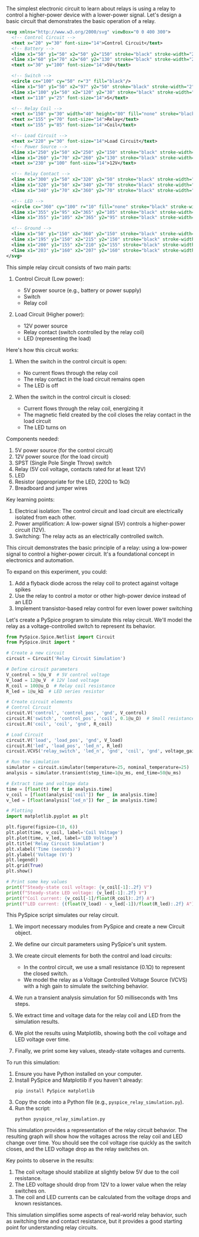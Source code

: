 The simplest electronic circuit to learn about relays is using a relay to control a higher-power device with a lower-power signal. Let's design a basic circuit that demonstrates the basic operation of a relay.

```svg
<svg xmlns="http://www.w3.org/2000/svg" viewBox="0 0 400 300">
  <!-- Control Circuit -->
  <text x="20" y="30" font-size="14">Control Circuit</text>
  <!-- Battery -->
  <line x1="50" y1="50" x2="50" y2="150" stroke="black" stroke-width="2"/>
  <line x1="60" y1="70" x2="60" y2="130" stroke="black" stroke-width="2"/>
  <text x="30" y="100" font-size="14">5V</text>

  <!-- Switch -->
  <circle cx="100" cy="50" r="3" fill="black"/>
  <line x1="50" y1="50" x2="97" y2="50" stroke="black" stroke-width="2"/>
  <line x1="100" y1="50" x2="120" y2="30" stroke="black" stroke-width="2"/>
  <text x="110" y="25" font-size="14">S</text>

  <!-- Relay Coil -->
  <rect x="150" y="30" width="40" height="80" fill="none" stroke="black" stroke-width="2"/>
  <text x="155" y="70" font-size="14">Relay</text>
  <text x="155" y="85" font-size="14">Coil</text>

  <!-- Load Circuit -->
  <text x="220" y="30" font-size="14">Load Circuit</text>
  <!-- Power Source -->
  <line x1="250" y1="50" x2="250" y2="150" stroke="black" stroke-width="2"/>
  <line x1="260" y1="70" x2="260" y2="130" stroke="black" stroke-width="2"/>
  <text x="230" y="100" font-size="14">12V</text>

  <!-- Relay Contact -->
  <line x1="300" y1="50" x2="320" y2="50" stroke="black" stroke-width="2"/>
  <line x1="320" y1="50" x2="340" y2="70" stroke="black" stroke-width="2"/>
  <line x1="340" y1="70" x2="360" y2="70" stroke="black" stroke-width="2"/>

  <!-- LED -->
  <circle cx="360" cy="100" r="10" fill="none" stroke="black" stroke-width="2"/>
  <line x1="355" y1="95" x2="365" y2="105" stroke="black" stroke-width="2"/>
  <line x1="355" y1="105" x2="365" y2="95" stroke="black" stroke-width="2"/>

  <!-- Ground -->
  <line x1="50" y1="150" x2="360" y2="150" stroke="black" stroke-width="2"/>
  <line x1="195" y1="150" x2="215" y2="150" stroke="black" stroke-width="4"/>
  <line x1="200" y1="155" x2="210" y2="155" stroke="black" stroke-width="3"/>
  <line x1="203" y1="160" x2="207" y2="160" stroke="black" stroke-width="2"/>
</svg>

```

This simple relay circuit consists of two main parts:

1. Control Circuit (Low power):
   - 5V power source (e.g., battery or power supply)
   - Switch
   - Relay coil

2. Load Circuit (Higher power):
   - 12V power source
   - Relay contact (switch controlled by the relay coil)
   - LED (representing the load)

Here's how this circuit works:

1. When the switch in the control circuit is open:
   - No current flows through the relay coil
   - The relay contact in the load circuit remains open
   - The LED is off

2. When the switch in the control circuit is closed:
   - Current flows through the relay coil, energizing it
   - The magnetic field created by the coil closes the relay contact in the load circuit
   - The LED turns on

Components needed:
1. 5V power source (for the control circuit)
2. 12V power source (for the load circuit)
3. SPST (Single Pole Single Throw) switch
4. Relay (5V coil voltage, contacts rated for at least 12V)
5. LED
6. Resistor (appropriate for the LED,  220Ω to 1kΩ)
7. Breadboard and jumper wires

Key learning points:
1. Electrical isolation: The control circuit and load circuit are electrically isolated from each other.
2. Power amplification: A low-power signal (5V) controls a higher-power circuit (12V).
3. Switching: The relay acts as an electrically controlled switch.

This circuit demonstrates the basic principle of a relay: using a low-power signal to control a higher-power circuit. It's a foundational concept in electronics and automation.

To expand on this experiment, you could:
1. Add a flyback diode across the relay coil to protect against voltage spikes
2. Use the relay to control a motor or other high-power device instead of an LED
3. Implement transistor-based relay control for even lower power switching

Let's create a PySpice program to simulate this relay circuit. We'll model the relay as a voltage-controlled switch to represent its behavior.


```python
from PySpice.Spice.Netlist import Circuit
from PySpice.Unit import *

# Create a new circuit
circuit = Circuit('Relay Circuit Simulation')

# Define circuit parameters
V_control = 5@u_V  # 5V control voltage
V_load = 12@u_V  # 12V load voltage
R_coil = 100@u_Ω  # Relay coil resistance
R_led = 1@u_kΩ  # LED series resistor

# Create circuit elements
# Control Circuit
circuit.V('control', 'control_pos', 'gnd', V_control)
circuit.R('switch', 'control_pos', 'coil', 0.1@u_Ω)  # Small resistance to represent closed switch
circuit.R('coil', 'coil', 'gnd', R_coil)

# Load Circuit
circuit.V('load', 'load_pos', 'gnd', V_load)
circuit.R('led', 'load_pos', 'led_n', R_led)
circuit.VCVS('relay_switch', 'led_n', 'gnd', 'coil', 'gnd', voltage_gain=1000)  # Voltage-controlled switch

# Run the simulation
simulator = circuit.simulator(temperature=25, nominal_temperature=25)
analysis = simulator.transient(step_time=1@u_ms, end_time=50@u_ms)

# Extract time and voltage data
time = [float(t) for t in analysis.time]
v_coil = [float(analysis['coil']) for _ in analysis.time]
v_led = [float(analysis['led_n']) for _ in analysis.time]

# Plotting
import matplotlib.pyplot as plt

plt.figure(figsize=(10, 6))
plt.plot(time, v_coil, label='Coil Voltage')
plt.plot(time, v_led, label='LED Voltage')
plt.title('Relay Circuit Simulation')
plt.xlabel('Time (seconds)')
plt.ylabel('Voltage (V)')
plt.legend()
plt.grid(True)
plt.show()

# Print some key values
print(f"Steady-state coil voltage: {v_coil[-1]:.2f} V")
print(f"Steady-state LED voltage: {v_led[-1]:.2f} V")
print(f"Coil current: {v_coil[-1]/float(R_coil):.2f} A")
print(f"LED current: {(float(V_load) - v_led[-1])/float(R_led):.2f} A")

```

This PySpice script simulates our relay circuit.

1. We import necessary modules from PySpice and create a new Circuit object.

2. We define our circuit parameters using PySpice's unit system.

3. We create circuit elements for both the control and load circuits:
   - In the control circuit, we use a small resistance (0.1Ω) to represent the closed switch.
   - We model the relay as a Voltage Controlled Voltage Source (VCVS) with a high gain to simulate the switching behavior.

4. We run a transient analysis simulation for 50 milliseconds with 1ms steps.

5. We extract time and voltage data for the relay coil and LED from the simulation results.

6. We plot the results using Matplotlib, showing both the coil voltage and LED voltage over time.

7. Finally, we print some key values,  steady-state voltages and currents.

To run this simulation:

1. Ensure you have Python installed on your computer.
2. Install PySpice and Matplotlib if you haven't already:
   ```
   pip install PySpice matplotlib
   ```
3. Copy the code into a Python file (e.g., `pyspice_relay_simulation.py`).
4. Run the script:
   ```
   python pyspice_relay_simulation.py
   ```

This simulation provides a representation of the relay circuit behavior. The resulting graph will show how the voltages across the relay coil and LED change over time. You should see the coil voltage rise quickly as the switch closes, and the LED voltage drop as the relay switches on.

Key points to observe in the results:
1. The coil voltage should stabilize at slightly below 5V due to the coil resistance.
2. The LED voltage should drop from 12V to a lower value when the relay switches on.
3. The coil and LED currents can be calculated from the voltage drops and known resistances.

This simulation simplifies some aspects of real-world relay behavior, such as switching time and contact resistance, but it provides a good starting point for understanding relay circuits.

